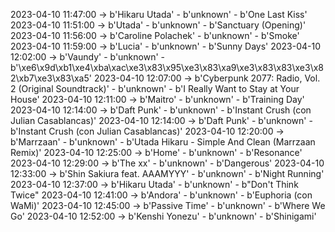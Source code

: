 2023-04-10 11:47:00 -> b'Hikaru Utada' - b'unknown' - b'One Last Kiss'
2023-04-10 11:51:00 -> b'Utada' - b'unknown' - b'Sanctuary (Opening)'
2023-04-10 11:56:00 -> b'Caroline Polachek' - b'unknown' - b'Smoke'
2023-04-10 11:59:00 -> b'Lucia' - b'unknown' - b'Sunny Days'
2023-04-10 12:02:00 -> b'Vaundy' - b'unknown' - b'\xe6\x9d\xb1\xe4\xba\xac\xe3\x83\x95\xe3\x83\xa9\xe3\x83\x83\xe3\x82\xb7\xe3\x83\xa5'
2023-04-10 12:07:00 -> b'Cyberpunk 2077: Radio, Vol. 2 (Original Soundtrack)' - b'unknown' - b'I Really Want to Stay at Your House'
2023-04-10 12:11:00 -> b'Maitro' - b'unknown' - b'Training Day'
2023-04-10 12:14:00 -> b'Daft Punk' - b'unknown' - b'Instant Crush (con Julian Casablancas)'
2023-04-10 12:14:00 -> b'Daft Punk' - b'unknown' - b'Instant Crush (con Julian Casablancas)'
2023-04-10 12:20:00 -> b'Marrzaan' - b'unknown' - b'Utada Hikaru - Simple And Clean (Marrzaan Remix)'
2023-04-10 12:25:00 -> b'Home' - b'unknown' - b'Resonance'
2023-04-10 12:29:00 -> b'The xx' - b'unknown' - b'Dangerous'
2023-04-10 12:33:00 -> b'Shin Sakiura feat. AAAMYYY' - b'unknown' - b'Night Running'
2023-04-10 12:37:00 -> b'Hikaru Utada' - b'unknown' - b"Don't Think Twice"
2023-04-10 12:41:00 -> b'Andora' - b'unknown' - b'Euphoria (con WaMi)'
2023-04-10 12:45:00 -> b'Passive Time' - b'unknown' - b'Where We Go'
2023-04-10 12:52:00 -> b'Kenshi Yonezu' - b'unknown' - b'Shinigami'
